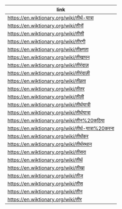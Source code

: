 |link|
|----|
|https://en.wiktionary.org/wiki/तीर्थ-यात्रा|
|https://en.wiktionary.org/wiki/तीनों|
|https://en.wiktionary.org/wiki/तीसी|
|https://en.wiktionary.org/wiki/तीरगी|
|https://en.wiktionary.org/wiki/तीक्ष्णता|
|https://en.wiktionary.org/wiki/तीखापन|
|https://en.wiktionary.org/wiki/तीरंदाज़|
|https://en.wiktionary.org/wiki/तीरंदाज़ी|
|https://en.wiktionary.org/wiki/तीव्रता|
|https://en.wiktionary.org/wiki/तीतर|
|https://en.wiktionary.org/wiki/तीली|
|https://en.wiktionary.org/wiki/तीर्थयात्री|
|https://en.wiktionary.org/wiki/तीर्थयात्रा|
|https://en.wiktionary.org/wiki/तीन%20कठिया|
|https://en.wiktionary.org/wiki/तीर्थ-यात्रा%20करना|
|https://en.wiktionary.org/wiki/तीर्थंकर|
|https://en.wiktionary.org/wiki/तीर्थस्थान|
|https://en.wiktionary.org/wiki/तीसरा|
|https://en.wiktionary.org/wiki/तीर्थ|
|https://en.wiktionary.org/wiki/तीखा|
|https://en.wiktionary.org/wiki/तीज|
|https://en.wiktionary.org/wiki/तीस|
|https://en.wiktionary.org/wiki/तीन|
|https://en.wiktionary.org/wiki/तीर|
